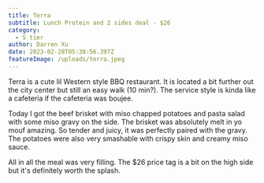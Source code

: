 ```yaml
---
title: Terra
subtitle: Lunch Protein and 2 sides deal - $26
category:
  - S tier
author: Darren Xu
date: 2023-02-28T05:38:56.397Z
featureImage: /uploads/terra.jpeg
---
```

Terra is a cute lil Western style BBQ restaurant. It is located a bit further out the city center but still an easy walk (10 min?). The service style is kinda like a cafeteria if the cafeteria was boujee. 

Today I got the beef brisket with miso chapped potatoes and pasta salad with some miso gravy on the side. The brisket was absolutely melt in yo mouf amazing. So tender and juicy, it was perfectly paired with the gravy. The potatoes were also very smashable with crispy skin and creamy miso sauce. 

All in all the meal was very filling. The $26 price tag is a bit on the high side but it's definitely worth the splash.